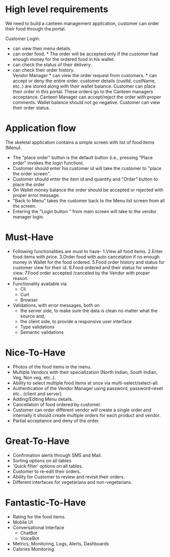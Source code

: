 # High level requirements
We need to build a canteen management application,
customer can order their food through the  portal. 

 Customer Login:
   * can view their menu details.
   * can order food.
	* The order will be accepted only if the customer had enough money for the ordered food in
	  his wallet.
   * can check the status of their delivery.
   * can check their order history.  
Vendor Manager 
	* can view the order request from customers.
	* can accept or deny the entire order.
customer details (custId, custName, etc..) are stored along with their wallet balance.
Customer can place their order in this portal. These orders go to the Canteen managers acceptance.
Canteen Manager can accept/reject the order with proper comments.
Wallet balance should not go negative.
Customer can view their order status.
# Application flow
The skeletal application contains a simple screen with list of food items (Menu).
  * The "place order" button is the default button (i.e., pressing "Place order" invokes the login function).
  * Customer should enter his customer id will take the customer to "place the order screen".
  * Customer should enter the item id and quantity and "Order" button to place the order 
  * On Wallet money balance the order should be accepted or rejected with proper error message.
  * "Back to Menu" takes the customer back to the Menu list screen from all the screen.
  * Entering the "Login button " from main screen will take to the vendor manager login. 


# Must-Have
  * Following functionalities are must to have-
  1.View all food items.
  2.Enter food items with price.
  3.Order food with auto cancelation if no enough money in Wallet for the food ordered.
  5.Food order history and status for customer view for their id. 
  6.Food ordered and their status for vendor view. 
  7.Food order accepted /canceled by the Vendor with proper reason.  
  * Functionality available via
     * Cli
     * Curl
     * Browser
  * Validations, with error messages, both on 
     * the server side, to make sure the data is clean no matter what the source and,
     * the client side, to provide a responsive user interface
     * Type validations
     * Semantic validations     
# Nice-To-Have
  * Photos of the food items in the menu.
  * Multiple Vendors with their specialization (North Indian, South Indian, Veg, Non veg, etc..).
  * Ability to select multiple food items at once via multi-select/select-all.
  * Authentication of the Vendor Manager using password, password-reset etc.. (client and server).
  * Adding/Editing Menu details.
  * Cancellation of food ordered by customer.
  * Customer can order different vendor will create a single order and internally it should create multiple orders for each product and vendor.
  * Partial acceptance and deny of the order.
  
    
# Great-To-Have
  * Confirmation alerts through SMS and Mail.
  * Sorting options on all tables
  * 'Quick filter' options on all tables.
  * Customer to re-edit their orders.
  * Ability for Customer to review and revisit their orders.
  * Different interfaces for vegetarians and non-vegetarians.
  
# Fantastic-To-Have
  * Rating for the food items.
  * Mobile UI
  * Conversational Interface
     * ChatBot
     * VoiceBot
  * Metrics, Monitoring, Logs, Alerts, Dashboards
  * Calories Monitoring.
